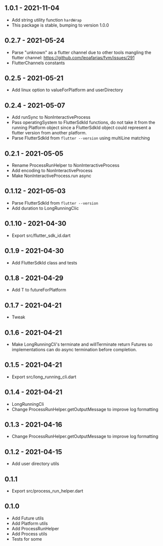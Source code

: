 ## 1.0.1 - 2021-11-04
- Add string utility function `hardWrap`
- This package is stable, bumping to version 1.0.0

## 0.2.7 - 2021-05-24
- Parse "unknown" as a flutter channel due to other tools mangling the flutter channel: https://github.com/leoafarias/fvm/issues/291
- FlutterChannels constants

## 0.2.5 - 2021-05-21
- Add linux option to valueForPlatform and userDirectory

## 0.2.4 - 2021-05-07
- Add runSync to NonInteractiveProcess
- Pass operatingSystem to FlutterSdkId functions, do not take it from the 
  running Platform object since a FlutterSdkId object could represent a flutter version
  from another platform.
- Parse FlutterSdkId from `flutter --version` using multiLine matching

## 0.2.1 - 2021-05-05
- Rename ProcessRunHelper to NonInteractiveProcess
- Add encoding to NonInteractiveProcess
- Make NonInteractiveProcess.run async

## 0.1.12 - 2021-05-03
- Parse FlutterSdkId from `flutter --version`
- Add duration to LongRunningClic

## 0.1.10 - 2021-04-30
- Export src/flutter_sdk_id.dart

## 0.1.9 - 2021-04-30
- Add FlutterSdkId class and tests

## 0.1.8 - 2021-04-29
- Add T to futureForPlatform

## 0.1.7 - 2021-04-21
- Tweak

## 0.1.6 - 2021-04-21
- Make LongRunningCli's terminate and willTerminate return Futures so
  implementations can do async termination before completion.

## 0.1.5 - 2021-04-21
- Export src/long_running_cli.dart

## 0.1.4 - 2021-04-21
- LongRunningCli
- Change ProcessRunHelper.getOutputMessage to improve log formatting

## 0.1.3 - 2021-04-16
- Change ProcessRunHelper.getOutputMessage to improve log formatting

## 0.1.2 - 2021-04-15
- Add user directory utils

## 0.1.1
- Export src/process_run_helper.dart

## 0.1.0
- Add Future utils
- Add Platform utils
- Add ProcessRunHelper
- Add Process utils
- Tests for some